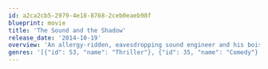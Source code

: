 ```yaml
---
id: a2ca2cb5-2979-4e18-8768-2ceb0eaeb98f
blueprint: movie
title: 'The Sound and the Shadow'
release_date: '2014-10-19'
overview: 'An allergy-ridden, eavesdropping sound engineer and his boisterous new roommate are thrust into a missing girl case when he discovers clues to her disappearance in his neighborhood recordings.'
genres: '[{"id": 53, "name": "Thriller"}, {"id": 35, "name": "Comedy"}, {"id": 9648, "name": "Mystery"}]'
---
```

